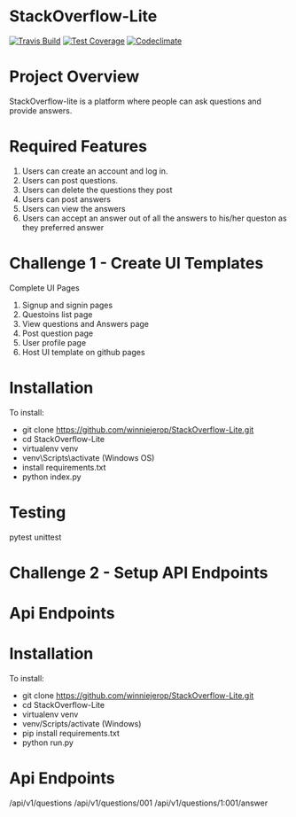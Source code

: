 # StackOverflow-Lite
[![Travis Build](https://img.shields.io/travis/winniejerop/StackOverflow-Lite.svg?style=popout)](https://travis-ci.org/winniejerop/StackOverflow-Lite)
[![Test Coverage](https://img.shields.io/coveralls/github/jekyll/jekyll.svg?style=popout)](https://coveralls.io/github/winniejerop/StackOverflow-Lite)
[![Codeclimate](https://img.shields.io/codeclimate/issues/twbs/bootstrap.svgstyle=popout)](https://codeclimate.com/github/winniejerop/StackOverflow-Lite/issues)

# Project Overview
StackOverflow-lite is a platform where people can ask questions and provide answers.

# Required Features

1. Users can create an account and log in.
2. Users can post questions.
3. Users can delete the questions they post
4. Users can post answers
5. Users can view the answers
6. Users can accept an answer out of all the answers to his/her queston as they preferred answer

# Challenge 1 - Create UI Templates

Complete UI Pages
1. Signup and signin pages
2. Questoins list page
3. View questions and Answers page
4. Post question page
5. User profile page
6. Host UI template on github pages 


# Installation
To install:
- git clone https://github.com/winniejerop/StackOverflow-Lite.git
- cd StackOverflow-Lite
- virtualenv venv
- venv\Scripts\activate (Windows OS)
- install requirements.txt
- python index.py 

# Testing
pytest
unittest

# Challenge 2 - Setup API Endpoints 
# Api Endpoints
# Installation
To install:
- git clone https://github.com/winniejerop/StackOverflow-Lite.git
- cd StackOverflow-Lite
- virtualenv venv
- venv/Scripts/activate (Windows)
- pip install requirements.txt
- python run.py 

# Api Endpoints
/api/v1/questions
/api/v1/questions/001
/api/v1/questions/1:001/answer


